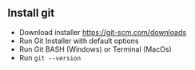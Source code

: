 ## Install git

- Download installer https://git-scm.com/downloads
- Run Git Installer with default options
- Run Git BASH (Windows) or Terminal (MacOs)
- Run `git --version`